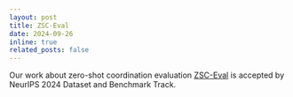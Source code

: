 ```yaml
---
layout: post
title: ZSC-Eval
date: 2024-09-26
inline: true
related_posts: false
---
```


Our work about zero-shot coordination evaluation [ZSC-Eval](https://arxiv.org/pdf/2310.05208.pdf) is accepted by NeurIPS 2024 Dataset and Benchmark Track.

